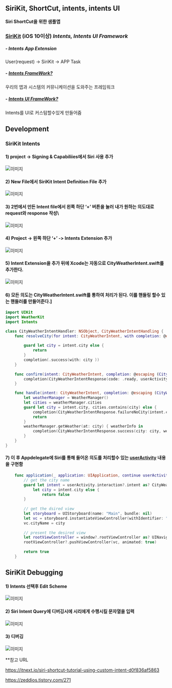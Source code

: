 ## SiriKit, ShortCut, intents, intents UI
**Siri ShortCut을 위한 샘플앱** 

### [SiriKit](https://developer.apple.com/documentation/sirikit) (iOS 10이상) _Intents, Intents UI Framework_

##### - Intents App Extension

  User(request) -> SiriKit -> APP Task

##### - [Intents FrameWork?](https://developer.apple.com/documentation/sirikit/inintent)

  우리의 앱과 시스템의 커뮤니케이션을 도와주는 프레임워크

##### - [Intents UI FrameWork?](https://developer.apple.com/documentation/sirikit/creating_an_intents_ui_extension)

  Intents를 UI로 커스텀할수있게 만들어줌



## Development

### SiriKit Intents

#### 1) project -> Signing & Capabiliies에서 Siri 사용 추가
![이미지](./image/intents/guide_siri_project_00.png)

#### 2) New File에서 SiriKit Intent Definition File 추가
![이미지](./image/intents/guide_siri_project_01.png)

#### 3) 2번에서 만든 Intent file에서 왼쪽 하단 ‘+’ 버튼을 눌러 내가 원하는 의도대로 request와 response 작성\
![이미지](./image/intents/guide_siri_project_03.png)

#### 4) Project -> 왼쪽 하단 ‘+’ -> Intents Extension 추가
![이미지](./image/intents/guide_siri_project_04.png)

#### 5) Intent Extension을 추가 뒤에 Xcode는 자동으로 CityWeatherIntent.swift를 추가한다.
![이미지](./image/intents/guide_siri_project_05.png)


#### 6) 모든 의도는 CityWeatherIntent.swift를 통하여 처리가 된다. 이를 핸들링 할수 있는 핸들러를 만들어준다.]

```swift
import UIKit
import WeatherKit
import Intents

class CityWeatherIntentHandler: NSObject, CityWeatherIntentHandling {
    func resolveCity(for intent: CityWeatherIntent, with completion: @escaping (INStringResolutionResult) -> Void) {
        
        guard let city = intent.city else {
            return
        }
        completion(.success(with: city ))
    }
    
    func confirm(intent: CityWeatherIntent, completion: @escaping (CityWeatherIntentResponse) -> Void) {
        completion(CityWeatherIntentResponse(code: .ready, userActivity: nil))
    }

    func handle(intent: CityWeatherIntent, completion: @escaping (CityWeatherIntentResponse) -> Void) {
        let weatherManager = WeatherManager()
        let cities = weatherManager.cities
        guard let city = intent.city, cities.contains(city) else {
            completion(CityWeatherIntentResponse.failureNoCity(intent.city ?? "City"))
            return
        }
        weatherManager.getWeather(at: city) { weatherInfo in
            completion(CityWeatherIntentResponse.success(city: city, weather: weatherInfo.briefWeather))
        }
    }
}
```

#### 7) 이 후 Appdelegate에 Siri를 통해 들어온 의도를 처리할수 있는 [userActivity](https://developer.apple.com/documentation/uikit/uiapplicationdelegate/1623072-application) 내용을 구현함
```Swift
    func application(_ application: UIApplication, continue userActivity: NSUserActivity, restorationHandler: @escaping ([UIUserActivityRestoring]?) -> Void) -> Bool {
        // get the city name
        guard let intent = userActivity.interaction?.intent as? CityWeatherIntent,
            let city = intent.city else {
                return false
        }
        
        // get the dsired view
        let storyboard = UIStoryboard(name: "Main", bundle: nil)
        let vc = storyboard.instantiateViewController(withIdentifier: "WeatherViewController") as! WeatherViewController
        vc.cityName = city
        
        // present the desired view
        let rootViewController = window?.rootViewController as? UINavigationController
        rootViewController?.pushViewController(vc, animated: true)
        
        return true
    }
```


## SiriKit Debugging

#### 1) Intents 선택후 Edit Scheme
![이미지](./image/guide_siri_debugging_00.png) 

#### 2) Siri Intent Query에 디버깅시에 시리에게 수행시킬 문자열을 입력
![이미지](./image/guide_siri_debugging_01.png) 

#### 3) 디버깅
![이미지](./image/guide_siri_debugging_02.png) 




**참고 URL

https://itnext.io/siri-shortcut-tutorial-using-custom-intent-d0f836af5863

https://zeddios.tistory.com/271
